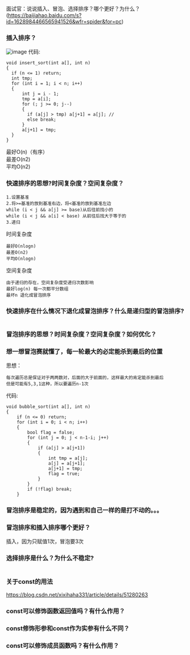 面试官：说说插入、冒泡、选择排序？哪个更好？为什么？(https://baijiahao.baidu.com/s?id=1628984466565941526&wfr=spider&for=pc)

### 插入排序？
![image](https://github.com/qianyuqiao/must_be_a_intern/blob/master/img/charupaixu.gif)
代码:
```
void insert_sort(int a[], int n)
{
  if (n <= 1) return;
  int tmp;
  for (int i = 1; i < n; i++)
  {
      int j = i - 1;
      tmp = a[i];
      for (; j >= 0; j--)
      {
        if (a[j] > tmp) a[j+1] = a[j]; // 
        else break;
      }
      a[j+1] = tmp;
  }
}

```
最好O(n)（有序）<br>
最差O(n2)<br>
平均O(n2)

### 快速排序的思想?时间复杂度？空间复杂度？
```
1.设置基准
2.将>=基准的放到基准右边，将<基准的放到基准左边
while (i < j && a[j] >= base)从后往前找小的
while (i < j && a[i] < base) 从前往后找大于等于的
3.递归
```
时间复杂度
```
最好O(nlogn)
最差O(n2)
平均O(nlogn)
```
空间复杂度
```
由于递归的存在，空间复杂度受递归次数影响
最好log(n) 每一次都平分数组
最坏n 退化成冒泡排序
```

### 快速排序在什么情况下退化成冒泡排序？什么是递归型的冒泡排序?
```

```

### 冒泡排序的思想？时间复杂度？空间复杂度？如何优化？
### 想一想冒泡赛就懂了，每一轮最大的必定能杀到最后的位置
思想：
```
每次遍历总是保证对于两两数对，后面的大于前面的，这样最大的肯定能杀到最后
但是可能有5,3,1这种，所以要遍历n-1次
```
代码:
```
void bubble_sort(int a[], int n)
{
    if (n <= 0) return;
    for (int i = 0; i < n; i++)
    {
        bool flag = false;
        for (int j = 0; j < n-1-i; j++)
        {
            if (a[j] > a[j+1])
            {
                int tmp = a[j];
                a[j] = a[j+1];
                a[j+1] = tmp;
                flag = true;
            }
        }
        if (!flag) break;
    }
```

### 冒泡排序是稳定的，因为遇到和自己一样的是打不动的。。。

### 冒泡排序和插入排序哪个更好？
插入，因为只赋值1次，冒泡要3次

### 选择排序是什么？为什么不稳定?
```

```

### 关于const的用法
https://blog.csdn.net/xixihaha331/article/details/51280263

### const可以修饰函数返回值吗？有什么作用？

### const修饰形参和const作为实参有什么不同？

### const可以修饰成员函数吗？有什么作用？
